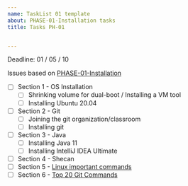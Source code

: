 ```yaml
---
name: TaskList 01 template
about: PHASE-01-Installation tasks
title: Tasks PH-01


---
```


Deadline: 01 / 05 / 10

Issues based on [PHASE-01-Installation](../)


- [ ] Section 1 - OS Installation
  - [ ] Shrinking volume for dual-boot / Installing a VM tool
  - [ ] Installing Ubuntu 20.04
- [ ] Section 2 - Git
  - [ ] Joining the git organization/classroom
  - [ ] Installing git
- [ ] Section 3 - Java
  - [ ] Installing Java 11
  - [ ] Installing IntelliJ IDEA Ultimate
- [ ] Section 4 - Shecan
- [ ] Section 5 - [Linux important commands](https://www.tutorialandexample.com/top-20-linux-commands)
- [ ] Section 6 - [Top 20 Git Commands](https://dzone.com/articles/top-20-git-commands-with-examples)
